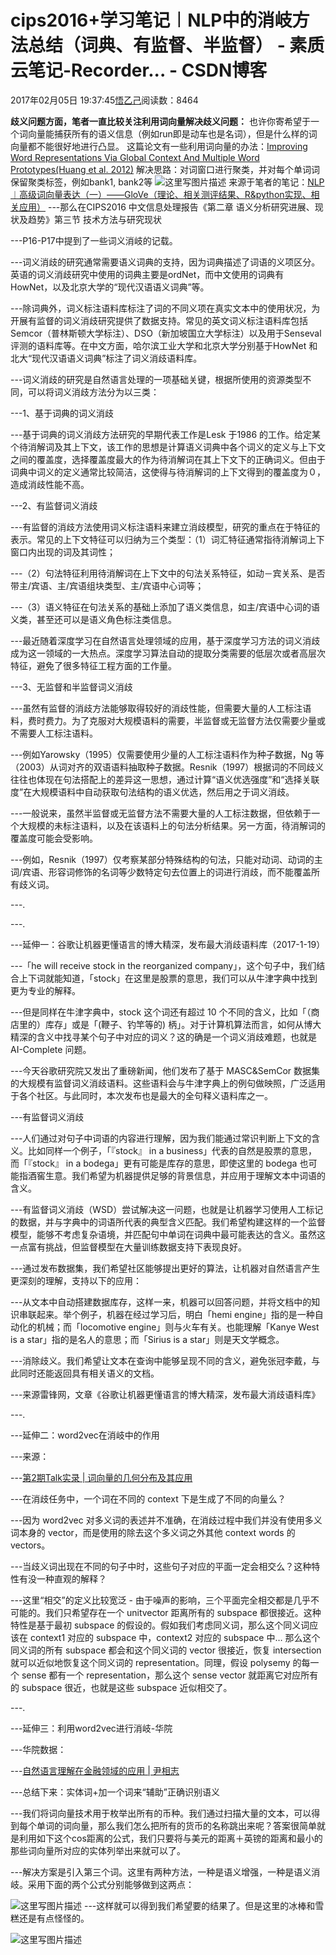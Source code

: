 
# cips2016+学习笔记︱NLP中的消岐方法总结（词典、有监督、半监督） - 素质云笔记-Recorder... - CSDN博客

2017年02月05日 19:37:45[悟乙己](https://me.csdn.net/sinat_26917383)阅读数：8464


**歧义问题方面，笔者一直比较关注利用词向量解决歧义问题：**
也许你寄希望于一个词向量能捕获所有的语义信息（例如run即是动车也是名词），但是什么样的词向量都不能很好地进行凸显。
这篇论文有一些利用词向量的办法：[Improving Word Representations Via Global Context And Multiple Word Prototypes(Huang et al. 2012)](http://nlp.stanford.edu/pubs/HuangACL12.pdf)
解决思路：对词窗口进行聚类，并对每个单词词保留聚类标签，例如bank1, bank2等
![这里写图片描述](https://img-blog.csdn.net/20170205192614083?watermark/2/text/aHR0cDovL2Jsb2cuY3Nkbi5uZXQvc2luYXRfMjY5MTczODM=/font/5a6L5L2T/fontsize/400/fill/I0JBQkFCMA==/dissolve/70/gravity/SouthEast)
来源于笔者的笔记：[NLP︱高级词向量表达（一）——GloVe（理论、相关测评结果、R&python实现、相关应用）](http://blog.csdn.net/sinat_26917383/article/details/54847240)
---那么在CIPS2016 中文信息处理报告《第二章 语义分析研究进展、现状及趋势》第三节 技术方法与研究现状

---P16-P17中提到了一些词义消岐的记载。

---词义消歧的研究通常需要语义词典的支持，因为词典描述了词语的义项区分。英语的词义消歧研究中使用的词典主要是ordNet，而中文使用的词典有HowNet，以及北京大学的“现代汉语语义词典”等。

---除词典外，词义标注语料库标注了词的不同义项在真实文本中的使用状况，为开展有监督的词义消歧研究提供了数据支持。常见的英文词义标注语料库包括Semcor（普林斯顿大学标注）、DSO（新加坡国立大学标注）以及用于Senseval 评测的语料库等。在中文方面，哈尔滨工业大学和北京大学分别基于HowNet 和北大“现代汉语语义词典”标注了词义消歧语料库。

---词义消歧的研究是自然语言处理的一项基础关键，根据所使用的资源类型不同，可以将词义消歧方法分为以三类：

---1、基于词典的词义消歧

---基于词典的词义消歧方法研究的早期代表工作是Lesk 于1986 的工作。给定某个待消解词及其上下文，该工作的思想是计算语义词典中各个词义的定义与上下文之间的覆盖度，选择覆盖度最大的作为待消解词在其上下文下的正确词义。但由于词典中词义的定义通常比较简洁，这使得与待消解词的上下文得到的覆盖度为０，造成消歧性能不高。

---2、有监督词义消歧

---有监督的消歧方法使用词义标注语料来建立消歧模型，研究的重点在于特征的表示。常见的上下文特征可以归纳为三个类型：（1）词汇特征通常指待消解词上下窗口内出现的词及其词性；

---（2）句法特征利用待消解词在上下文中的句法关系特征，如动－宾关系、是否带主/宾语、主/宾语组块类型、主/宾语中心词等；

---（3）语义特征在句法关系的基础上添加了语义类信息，如主/宾语中心词的语义类，甚至还可以是语义角色标注类信息。

---最近随着深度学习在自然语言处理领域的应用，基于深度学习方法的词义消歧成为这一领域的一大热点。深度学习算法自动的提取分类需要的低层次或者高层次特征，避免了很多特征工程方面的工作量。

---3、无监督和半监督词义消歧

---虽然有监督的消歧方法能够取得较好的消歧性能，但需要大量的人工标注语料，费时费力。为了克服对大规模语料的需要，半监督或无监督方法仅需要少量或不需要人工标注语料。

---例如Yarowsky（1995）仅需要使用少量的人工标注语料作为种子数据，Ng 等（2003）从词对齐的双语语料抽取种子数据。Resnik（1997）根据词的不同歧义往往也体现在句法搭配上的差异这一思想，通过计算“语义优选强度”和“选择关联度”在大规模语料中自动获取句法结构的语义优选，然后用之于词义消歧。

---一般说来，虽然半监督或无监督方法不需要大量的人工标注数据，但依赖于一个大规模的未标注语料，以及在该语料上的句法分析结果。另一方面，待消解词的覆盖度可能会受影响。

---例如，Resnik（1997）仅考察某部分特殊结构的句法，只能对动词、动词的主词/宾语、形容词修饰的名词等少数特定句去位置上的词进行消歧，而不能覆盖所有歧义词。

---.

---.

---延伸一：谷歌让机器更懂语言的博大精深，发布最大消歧语料库（2017-1-19）

---「he will receive stock in the reorganized company」，这个句子中，我们结合上下词就能知道，「stock」在这里是股票的意思，我们可以从牛津字典中找到更为专业的解释。

---但是同样在牛津字典中，stock 这个词还有超过 10 个不同的含义，比如「（商店里的）库存」或是「(鞭子、钓竿等的) 柄」。对于计算机算法而言，如何从博大精深的含义中找寻某个句子中对应的词义？这的确是一个词义消歧难题，也就是 AI-Complete 问题。

---今天谷歌研究院又发出了重磅新闻，他们发布了基于 MASC&SemCor 数据集的大规模有监督词义消歧语料。这些语料会与牛津字典上的例句做映照，广泛适用于各个社区。与此同时，本次发布也是最大的全句释义语料库之一。

---有监督词义消歧

---人们通过对句子中词语的内容进行理解，因为我们能通过常识判断上下文的含义。比如同样一个例子，「『stock』 in a business」代表的自然是股票的意思，而「『stock』 in a bodega」更有可能是库存的意思，即使这里的 bodega 也可能指酒窖生意。我们希望为机器提供足够的背景信息，并应用于理解文本中词语的含义。

---有监督词义消歧（WSD）尝试解决这一问题，也就是让机器学习使用人工标记的数据，并与字典中的词语所代表的典型含义匹配。我们希望构建这样的一个监督模型，能够不考虑复杂语境，并匹配句中单词在词典中最可能表达的含义。虽然这一点富有挑战，但监督模型在大量训练数据支持下表现良好。

---通过发布数据集，我们希望社区能够提出更好的算法，让机器对自然语言产生更深刻的理解，支持以下的应用：

---从文本中自动搭建数据库存，这样一来，机器可以回答问题，并将文档中的知识串联起来。举个例子，机器在经过学习后，明白「hemi engine」指的是一种自动化的机械；而「locomotive engine」则与火车有关。也能理解「Kanye West is a star」指的是名人的意思；而「Sirius is a star」则是天文学概念。

---消除歧义。我们希望让文本在查询中能够呈现不同的含义，避免张冠李戴，与此同时还能返回具有相关语义的文档。

---来源雷锋网，文章《谷歌让机器更懂语言的博大精深，发布最大消歧语料库》

---.

---延伸二：word2vec在消岐中的作用

---来源：

---[第2期Talk实录 | 词向量的几何分布及其应用](http://mp.weixin.qq.com/s?__biz=MzIwMTc4ODE0Mw==&mid=2247484129&idx=1&sn=3dc530aeb3aeaef19e360a730c86b0ea&chksm=96e9dd61a19e5477bc00642a043624a449c1b2849dbf5e27da5f007fa244b9eaabb7c4fdd26d&mpshare=1&scene=1&srcid=0309aqfprK12La7gLxeubkDs#rd)

---在消歧任务中，一个词在不同的 context 下是生成了不同的向量么？

---因为 word2vec 对多义词的表述并不准确，在消歧过程中我们并没有使用多义词本身的 vector，而是使用的除去这个多义词之外其他 context words 的 vectors。

---当歧义词出现在不同的句子中时，这些句子对应的平面一定会相交么？这种特性有没一种直观的解释？

---这里“相交”的定义比较宽泛 - 由于噪声的影响，三个平面完全相交都是几乎不可能的。我们只希望存在一个 unitvector 距离所有的 subspace 都很接近。这种特性是基于最初 subspace 的假设的。假如我们考虑同义词，那么这个同义词应该在 context1 对应的 subspace 中，context2 对应的 subspace 中… 那么这个同义词的所有 subspace 都会和这个同义词的 vector 很接近，恢复 intersection 就可以近似地恢复这个同义词的 representation。同理，假设 polysemy 的每一个 sense 都有一个 representation，那么这个 sense vector 就距离它对应所有的 subspace 很近，也就是这些 subspace 近似相交了。

---.

---延伸三：利用word2vec进行消岐-华院

---华院数据：

---[自然语言理解在金融领域的应用 | 尹相志](https://mp.weixin.qq.com/s?__biz=MzIzMjQyNzQ5MA==&mid=2247485389&idx=2&sn=48442852c53b029bf6acb19939e1ef91&chksm=e8945d40dfe3d4567e88cdd317f756f76c27664115c7cda903818dbc492d1f0ca02b3a08c2be&mpshare=1&scene=1&srcid=0324pINSnLoNHsiVKvoNrj28#rd)

---总结下来：实体词+加一个词来“辅助”正确识别语义

---我们将词向量技术用于枚举出所有的币种。我们通过扫描大量的文本，可以得到每个单词的词向量，那么我们怎么把所有的货币的名称跳出来呢？答案很简单就是利用如下这个cos距离的公式，我们只要将与美元的距离＋英镑的距离和最小的那些词向量所对应的实体列举出来就可以了。

---解决方案是引入第三个词。这里有两种方法，一种是语义增强，一种是语义消岐。采用下面的两个公式分别能够做到这两点：

![这里写图片描述](http://mmbiz.qpic.cn/mmbiz_png/wibWV1DB7tWKHq0WuzzAeL7xgU4ayZJBuzMxRLGq7z0pIMwScMSDuDmENB18y3qLhqiaT0HEQqPicFeTjhJGvcEfA/640?wx_fmt=png&tp=webp&wxfrom=5&wx_lazy=1)
---这样就可以得到我们希望要的结果了。但是这里的冰棒和雪糕还是有点怪怪的。

![这里写图片描述](http://mmbiz.qpic.cn/mmbiz_png/wibWV1DB7tWKHq0WuzzAeL7xgU4ayZJBujzMm1OOmcFpqrF1P3PFDicTawWBeJTHnwq0Th9oLNPTq0M4ANzzmXLQ/640?wx_fmt=png&tp=webp&wxfrom=5&wx_lazy=1)

